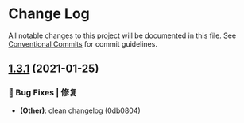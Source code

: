 # Change Log

All notable changes to this project will be documented in this file.
See [Conventional Commits](https://conventionalcommits.org) for commit guidelines.

## [1.3.1](https://github.com/arvinxx/commit-gitmoji/compare/conventional-changelog-gitmoji-config@1.3.0...conventional-changelog-gitmoji-config@1.3.1) (2021-01-25)


### 🐛 Bug Fixes | 修复

* **(Other)**: clean changelog ([0db0804](https://github.com/arvinxx/commit-gitmoji/commit/0db0804))

